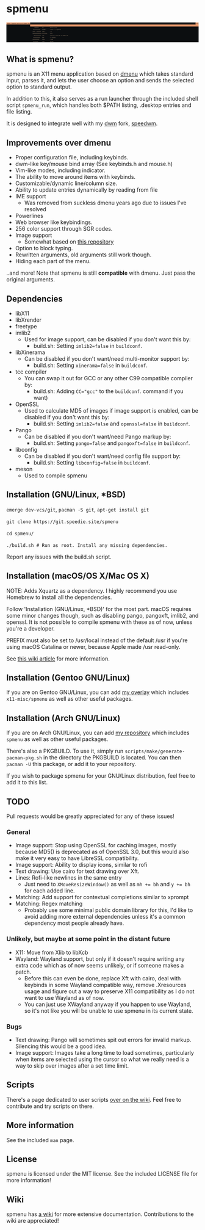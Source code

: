 # spmenu

![image](docs/preview.png)

## What is spmenu?

spmenu is an X11 menu application based on
[dmenu](https://tools.suckless.org/dmenu) which takes standard input, parses
it, and lets the user choose an option and sends the
selected option to standard output.

In addition to this, it also serves as a run launcher through the included
shell script `spmenu_run`, which handles both $PATH listing, .desktop entries
and file listing.

It is designed to integrate well with my [dwm](https://dwm.suckless.org) fork, [speedwm](https://git.speedie.site/speedwm).

## Improvements over dmenu

- Proper configuration file, including keybinds.
- dwm-like key/mouse bind array (See keybinds.h and mouse.h)
- Vim-like modes, including indicator.
- The ability to move around items with keybinds.
- Customizable/dynamic line/column size.
- Ability to update entries dynamically by reading from file
- IME support
  - Was removed from suckless dmenu years ago due to issues I've resolved
- Powerlines
- Web browser like keybindings.
- 256 color support through SGR codes.
- Image support
  - Somewhat based on [this repository](https://github.com/Cloudef/dmenu-pango-imlib)
- Option to block typing.
- Rewritten arguments, old arguments still work though.
- Hiding each part of the menu.

..and more! Note that spmenu is still **compatible** with dmenu.
Just pass the original arguments.

## Dependencies

- libX11
- libXrender
- freetype
- imlib2
  - Used for image support, can be disabled if you don't want this by:
    - build.sh: Setting `imlib2=false` in `buildconf`.
- libXinerama
  - Can be disabled if you don't want/need multi-monitor support by:
    - build.sh: Setting `xinerama=false` in `buildconf`.
- tcc compiler
  - You can swap it out for GCC or any other C99 compatible compiler by:
    - build.sh: Adding `CC="gcc"` to the `buildconf`.
command if you want)
- OpenSSL
  - Used to calculate MD5 of images if image support is enabled, can be
disabled if you don't want this by:
    - build.sh: Setting `imlib2=false` and `openssl=false` in `buildconf`.
- Pango
  - Can be disabled if you don't want/need Pango markup by:
    - build.sh: Setting `pango=false` and `pangoxft=false` in `buildconf`.
- libconfig
  - Can be disabled if you don't want/need config file support by:
    - build.sh: Setting `libconfig=false` in `buildconf`.
- meson
  - Used to compile spmenu

## Installation (GNU/Linux, \*BSD)

`emerge dev-vcs/git`, `pacman -S git`, `apt-get install git`

`git clone https://git.speedie.site/spmenu`

`cd spmenu/`

`./build.sh # Run as root. Install any missing dependencies.`

Report any issues with the build.sh script.

## Installation (macOS/OS X/Mac OS X)

NOTE: Adds Xquartz as a dependency. I highly recommend you use Homebrew
to install all the dependencies.

Follow 'Installation (GNU/Linux, \*BSD)' for the most part. macOS requires
some minor changes though, such as disabling pango, pangoxft, imlib2, and
openssl. It is not possible to compile spmenu with these as of now, unless
you're a developer.

PREFIX must also be set to /usr/local instead of the default /usr
if you're using macOS Catalina or newer, because Apple made /usr read-only.

See [this wiki article](https://spmenu.speedie.site/index.php/Using+spmenu+on+macOS)
for more information.

## Installation (Gentoo GNU/Linux)

If you are on Gentoo GNU/Linux, you can add
[my overlay](https://git.speedie.site/speedie-overlay) which includes
`x11-misc/spmenu` as well as other useful packages.

## Installation (Arch GNU/Linux)

If you are on Arch GNU/Linux, you can add
[my repository](https://git.speedie.site/speedie-repository) which includes
`spmenu` as well as other useful packages.

There's also a PKGBUILD. To use it, simply run
`scripts/make/generate-pacman-pkg.sh` in the directory the PKGBUILD is
located. You can then `pacman -U` this package, or add it to your repository.

If you wish to package spmenu for your GNU/Linux distribution, feel free to add
it to this list.

## TODO

Pull requests would be greatly appreciated for any of these issues!

### General

- Image support: Stop using OpenSSL for caching images, mostly because MD5()
is deprecated as of OpenSSL 3.0, but this would also make it very easy to
have LibreSSL compatibility.
- Image support: Ability to display icons, similar to rofi
- Text drawing: Use cairo for text drawing over Xft.
- Lines: Rofi-like newlines in the same entry
  - Just need to `XMoveResizeWindow()` as well as `mh += bh` and `y += bh`
  for each added line.
- Matching: Add support for contextual completions similar to xprompt
- Matching: Regex matching
  - Probably use some minimal public domain library for this, I'd
like to avoid adding more external dependencies unless it's a
common dependency most people already have.

### Unlikely, but maybe at some point in the distant future

- X11: Move from Xlib to libXcb
- Wayland: Wayland support, but only if it doesn't require writing any extra
code which as of now seems unlikely, or if someone makes a patch.
  - Before this can even be done, replace Xft with cairo,
  deal with keybinds in some Wayland compatible way, remove .Xresources
  usage and figure out a way to preserve X11 compatibility as I do
  not want to use Wayland as of now.
  - You can just use XWayland anyway if you happen to use Wayland, so it's not
like you will be unable to use spmenu in its current state.

### Bugs

- Text drawing: Pango will sometimes spit out errors for invalid markup.
Silencing this would be a good idea.
- Image support: Images take a long time to load sometimes, particularly when
items are selected using the cursor so what we really need is a way to
skip over images after a set time limit.

## Scripts

There's a page dedicated to user scripts
[over on the wiki](https://spmenu.speedie.site/index.php/User+scripts). Feel
free to contribute and try scripts on there.

## More information

See the included `man` page.

## License

spmenu is licensed under the MIT license. See the included LICENSE file for
more information!

## Wiki

spmenu has [a wiki](https://spmenu.speedie.site) for more extensive
documentation. Contributions to the wiki are appreciated!
